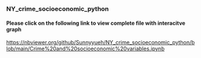 ### NY_crime_socioeconomic_python

#### Please click on the following link to view complete file with interacitve graph

https://nbviewer.org/github/Sunnyyueh/NY_crime_socioeconomic_python/blob/main/Crime%20and%20socioeconomic%20variables.ipynb
